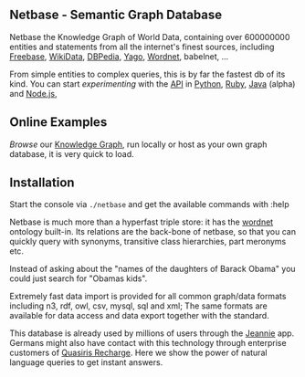 Netbase - Semantic Graph Database 
-----------

Netbase the Knowledge Graph of World Data, containing over 600000000 entities and statements from all the internet's finest sources, 
including [Freebase](http://www.freebase.com/), [WikiData](https://www.wikidata.org/wiki/Q54837), [DBPedia](http://wiki.dbpedia.org/), [Yago](https://en.wikipedia.org/wiki/YAGO_%28database%29), [Wordnet](https://en.wikipedia.org/wiki/WordNet), babelnet, ... 

From simple entities to complex queries, this is by far the fastest db of its kind.
You can start *experimenting* with the [API](https://www.mashape.com/pannous/netbase) in 
[Python](https://github.com/pannous/netbase-python),
[Ruby](https://github.com/pannous/netbase-ruby),
[Java](http://github.com/pannous/blueprints-netbase) (alpha) and
[Node.js](https://github.com/pannous/node-netbase),

## Online Examples

*Browse* our [Knowledge Graph](http://netbase.pannous.com/html/verbose/example), run locally
or host as your own graph database, it is very quick to load.

## Installation



Start the console via `./netbase`
and get the available commands with :help

Netbase is much more than a hyperfast triple store: it has the [wordnet](http://wordnet.princeton.edu/) ontology built-in.
Its relations are the back-bone of netbase, so that you can quickly query with synonyms, transitive class hierarchies, part meronyms etc.

Instead of asking about the "names of the daughters of Barack Obama" you could just search for "Obamas kids".

Extremely fast data import is provided for all common graph/data formats including n3, rdf, owl, csv, mysql, sql and xml;
The same formats are available for data access and data export together with the  standard.

This database is already used by millions of users through the [Jeannie](http://jeannie-assistant.com/) app.
Germans might also have contact with this technology through enterprise customers of [Quasiris Recharge](https://www.quasiris.de/de/recharge/).
Here we show the power of natural language queries to get instant answers.
